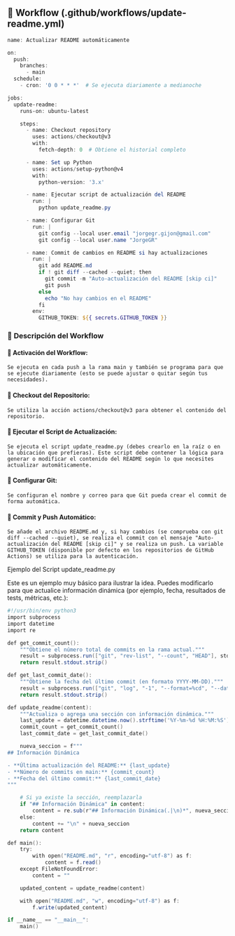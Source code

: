 
## 🔧 **Workflow** (.github/workflows/update-readme.yml)
```powershell
name: Actualizar README automáticamente

on:
  push:
    branches:
      - main
  schedule:
    - cron: '0 0 * * *'  # Se ejecuta diariamente a medianoche

jobs:
  update-readme:
    runs-on: ubuntu-latest

    steps:
      - name: Checkout repository
        uses: actions/checkout@v3
        with:
          fetch-depth: 0  # Obtiene el historial completo

      - name: Set up Python
        uses: actions/setup-python@v4
        with:
          python-version: '3.x'

      - name: Ejecutar script de actualización del README
        run: |
          python update_readme.py

      - name: Configurar Git
        run: |
          git config --local user.email "jorgegr.gijon@gmail.com"
          git config --local user.name "JorgeGR"

      - name: Commit de cambios en README si hay actualizaciones
        run: |
          git add README.md
          if ! git diff --cached --quiet; then
            git commit -m "Auto-actualización del README [skip ci]"
            git push
          else
            echo "No hay cambios en el README"
          fi
        env:
          GITHUB_TOKEN: ${{ secrets.GITHUB_TOKEN }}
```
### 🔹 **Descripción del Workflow**

#### 🔹 Activación del Workflow:
    Se ejecuta en cada push a la rama main y también se programa para que se ejecute diariamente (esto se puede ajustar o quitar según tus necesidades).

#### 🔹 Checkout del Repositorio:
    Se utiliza la acción actions/checkout@v3 para obtener el contenido del repositorio.

#### 🔹 Ejecutar el Script de Actualización:
    Se ejecuta el script update_readme.py (debes crearlo en la raíz o en la ubicación que prefieras). Este script debe contener la lógica para generar o modificar el contenido del README según lo que necesites actualizar automáticamente.

#### 🔹 Configurar Git:
    Se configuran el nombre y correo para que Git pueda crear el commit de forma automática.

#### 🔹 Commit y Push Automático:
    Se añade el archivo README.md y, si hay cambios (se comprueba con git diff --cached --quiet), se realiza el commit con el mensaje "Auto-actualización del README [skip ci]" y se realiza un push. La variable GITHUB_TOKEN (disponible por defecto en los repositorios de GitHub Actions) se utiliza para la autenticación.

Ejemplo del Script update_readme.py

Este es un ejemplo muy básico para ilustrar la idea. Puedes modificarlo para que actualice información dinámica (por ejemplo, fecha, resultados de tests, métricas, etc.):
```powershell
#!/usr/bin/env python3
import subprocess
import datetime
import re

def get_commit_count():
    """Obtiene el número total de commits en la rama actual."""
    result = subprocess.run(["git", "rev-list", "--count", "HEAD"], stdout=subprocess.PIPE, text=True)
    return result.stdout.strip()

def get_last_commit_date():
    """Obtiene la fecha del último commit (en formato YYYY-MM-DD)."""
    result = subprocess.run(["git", "log", "-1", "--format=%cd", "--date=short"], stdout=subprocess.PIPE, text=True)
    return result.stdout.strip()

def update_readme(content):
    """Actualiza o agrega una sección con información dinámica."""
    last_update = datetime.datetime.now().strftime('%Y-%m-%d %H:%M:%S')
    commit_count = get_commit_count()
    last_commit_date = get_last_commit_date()

    nueva_seccion = f"""
## Información Dinámica

- **Última actualización del README:** {last_update}
- **Número de commits en main:** {commit_count}
- **Fecha del último commit:** {last_commit_date}
"""

    # Si ya existe la sección, reemplazarla
    if "## Información Dinámica" in content:
        content = re.sub(r"## Información Dinámica(.|\n)*", nueva_seccion, content, flags=re.DOTALL)
    else:
        content += "\n" + nueva_seccion
    return content

def main():
    try:
        with open("README.md", "r", encoding="utf-8") as f:
            content = f.read()
    except FileNotFoundError:
        content = ""

    updated_content = update_readme(content)

    with open("README.md", "w", encoding="utf-8") as f:
        f.write(updated_content)

if __name__ == "__main__":
    main()

```